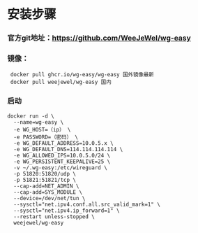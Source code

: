 # 安装步骤
### 官方git地址：https://github.com/WeeJeWel/wg-easy
### 镜像：
     docker pull ghcr.io/wg-easy/wg-easy 国外镜像最新
     docker pull weejewel/wg-easy 国内
          

### 启动
```
docker run -d \
  --name=wg-easy \
  -e WG_HOST=（ip） \
  -e PASSWORD=（密码） \
  -e WG_DEFAULT_ADDRESS=10.0.5.x \
  -e WG_DEFAULT_DNS=114.114.114.114 \
  -e WG_ALLOWED_IPS=10.0.5.0/24 \
  -e WG_PERSISTENT_KEEPALIVE=25 \
  -v ~/.wg-easy:/etc/wireguard \
  -p 51820:51820/udp \
  -p 51821:51821/tcp \
  --cap-add=NET_ADMIN \
  --cap-add=SYS_MODULE \
  --device=/dev/net/tun \
  --sysctl="net.ipv4.conf.all.src_valid_mark=1" \
  --sysctl="net.ipv4.ip_forward=1" \
  --restart unless-stopped \
  weejewel/wg-easy
```
